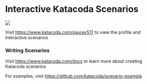 # Interactive Katacoda Scenarios

[![](http://shields.katacoda.com/katacoda/gaurav517/count.svg)](https://www.katacoda.com/gaurav517 "Get your profile on Katacoda.com")

Visit https://www.katacoda.com/gaurav517 to view the profile and interactive scenarios

### Writing Scenarios
Visit https://www.katacoda.com/docs to learn more about creating Katacoda scenarios

For examples, visit https://github.com/katacoda/scenario-example
